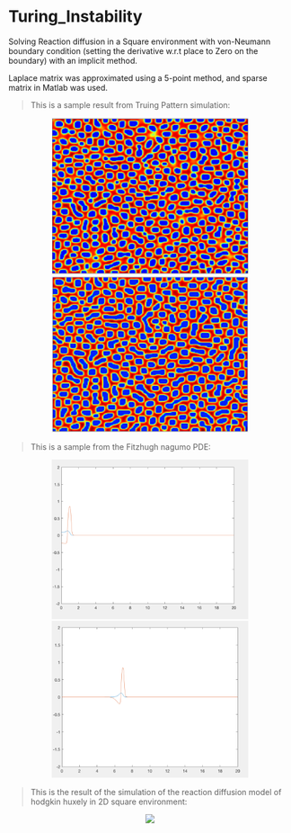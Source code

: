 # Turing_Instability

Solving Reaction diffusion in a Square environment with von-Neumann boundary condition (setting the derivative w.r.t place to Zero on the boundary) with an implicit method.

Laplace matrix was approximated using a 5-point method, and sparse matrix in Matlab was used.

>This is a sample result from Truing Pattern simulation:

<p align="center">
  <img src="./Turing Patterns/Screen Shot 2017-07-14 at 11.04.05 AM.png" width="350"/>
  <img src="./Turing Patterns/Screen Shot 2017-07-14 at 11.08.11 AM.png" width="350"/>
</p>

>This is a sample from the Fitzhugh nagumo PDE:

<p align="center">
  <img src="./Flexible reaction diffusion 1D (Axon - fitzhugh nagomuh travelling wave) explicit method/neuron_1.png" width="350"/>
  <img src="./Flexible reaction diffusion 1D (Axon - fitzhugh nagomuh travelling wave) explicit method/neuron_2.png" width="350"/>
</p>

>This is the result of the simulation of the reaction diffusion model of hodgkin huxely in 2D square environment:

<p align="center">
  <img src="./flexible Rection-diffusion 2D (Fitzhugh nagomu) explicit method/image1.gif" width="350"/>
</p>
